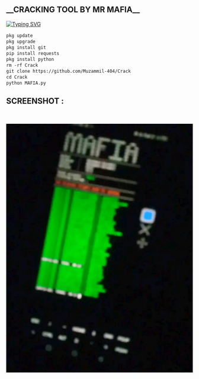 <h2>__CRACKING TOOL BY MR MAFIA__ </h2>

[![Typing SVG](https://readme-typing-svg.demolab.com?font=Fira+Code&pause=1000&color=FF0000FF&background=31FF9400&width=435&lines=Crack+Full+Green+Facebook+Accounts)](https://git.io/typing-svg)

```
pkg update
pkg upgrade
pkg install git
pip install requests
pkg install python
rm -rf Crack
git clone https://github.com/Muzammil-404/Crack
cd Crack
python MAFIA.py
```


## SCREENSHOT :
<br>
<p align="center">
<img src="__OG__/I.jpg"/>
</p>
